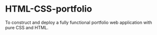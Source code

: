 # HTML-CSS-portfolio
To construct and deploy a fully functional portfolio web application with pure CSS and HTML.
